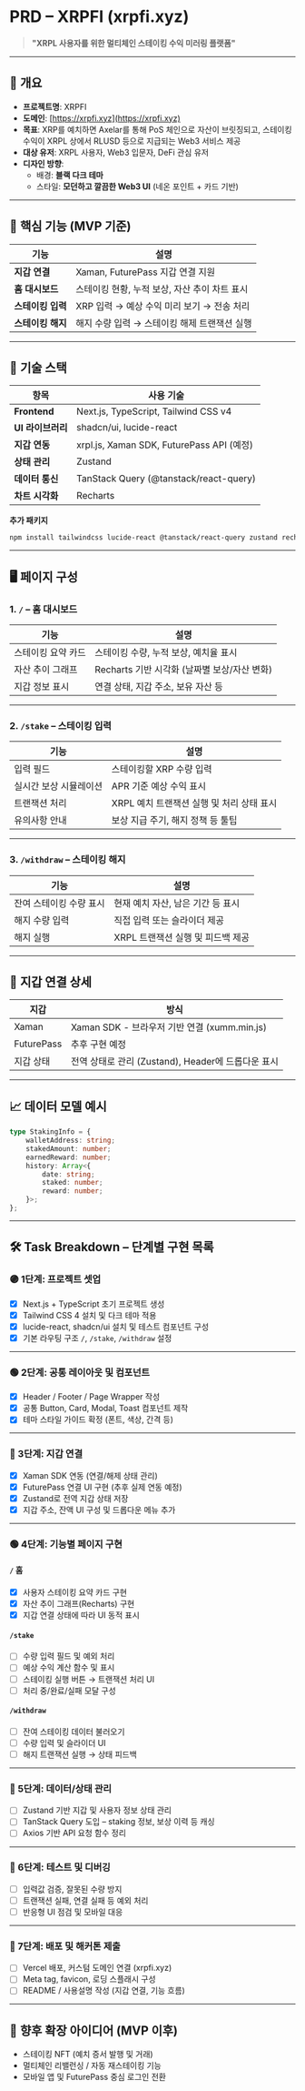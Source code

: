 # PRD – XRPFI (xrpfi.xyz)

> **"XRPL 사용자를 위한 멀티체인 스테이킹 수익 미러링 플랫폼"**

---

## 📌 개요

- **프로젝트명**: XRPFI
- **도메인**: [https://xrpfi.xyz](https://xrpfi.xyz)
- **목표**: XRP를 예치하면 Axelar를 통해 PoS 체인으로 자산이 브릿징되고, 스테이킹 수익이 XRPL 상에서 RLUSD 등으로 지급되는 Web3 서비스 제공
- **대상 유저**: XRPL 사용자, Web3 입문자, DeFi 관심 유저
- **디자인 방향**:
  - 배경: **블랙 다크 테마**
  - 스타일: **모던하고 깔끔한 Web3 UI** (네온 포인트 + 카드 기반)

---

## 🧩 핵심 기능 (MVP 기준)

| 기능              | 설명                                          |
| ----------------- | --------------------------------------------- |
| **지갑 연결**     | Xaman, FuturePass 지갑 연결 지원              |
| **홈 대시보드**   | 스테이킹 현황, 누적 보상, 자산 추이 차트 표시 |
| **스테이킹 입력** | XRP 입력 → 예상 수익 미리 보기 → 전송 처리    |
| **스테이킹 해지** | 해지 수량 입력 → 스테이킹 해제 트랜잭션 실행  |

---

## 🔧 기술 스택

| 항목              | 사용 기술                                 |
| ----------------- | ----------------------------------------- |
| **Frontend**      | Next.js, TypeScript, Tailwind CSS v4      |
| **UI 라이브러리** | shadcn/ui, lucide-react                   |
| **지갑 연동**     | xrpl.js, Xaman SDK, FuturePass API (예정) |
| **상태 관리**     | Zustand                                   |
| **데이터 통신**   | TanStack Query (@tanstack/react-query)    |
| **차트 시각화**   | Recharts                                  |

**추가 패키지**

```bash
npm install tailwindcss lucide-react @tanstack/react-query zustand recharts xrpl
```

---

## 🖥️ 페이지 구성

### 1. `/` – 홈 대시보드

| 기능               | 설명                                         |
| ------------------ | -------------------------------------------- |
| 스테이킹 요약 카드 | 스테이킹 수량, 누적 보상, 예치율 표시        |
| 자산 추이 그래프   | Recharts 기반 시각화 (날짜별 보상/자산 변화) |
| 지갑 정보 표시     | 연결 상태, 지갑 주소, 보유 자산 등           |

---

### 2. `/stake` – 스테이킹 입력

| 기능                   | 설명                                      |
| ---------------------- | ----------------------------------------- |
| 입력 필드              | 스테이킹할 XRP 수량 입력                  |
| 실시간 보상 시뮬레이션 | APR 기준 예상 수익 표시                   |
| 트랜잭션 처리          | XRPL 예치 트랜잭션 실행 및 처리 상태 표시 |
| 유의사항 안내          | 보상 지급 주기, 해지 정책 등 툴팁         |

---

### 3. `/withdraw` – 스테이킹 해지

| 기능                    | 설명                              |
| ----------------------- | --------------------------------- |
| 잔여 스테이킹 수량 표시 | 현재 예치 자산, 남은 기간 등 표시 |
| 해지 수량 입력          | 직접 입력 또는 슬라이더 제공      |
| 해지 실행               | XRPL 트랜잭션 실행 및 피드백 제공 |

---

## 🔌 지갑 연결 상세

| 지갑       | 방식                                               |
| ---------- | -------------------------------------------------- |
| Xaman      | Xaman SDK - 브라우저 기반 연결 (xumm.min.js)       |
| FuturePass | 추후 구현 예정                                     |
| 지갑 상태  | 전역 상태로 관리 (Zustand), Header에 드롭다운 표시 |

---

## 📈 데이터 모델 예시

```ts
type StakingInfo = {
	walletAddress: string;
	stakedAmount: number;
	earnedReward: number;
	history: Array<{
		date: string;
		staked: number;
		reward: number;
	}>;
};
```

---

## 🛠️ Task Breakdown – 단계별 구현 목록

### 🟣 1단계: 프로젝트 셋업

- [x] Next.js + TypeScript 초기 프로젝트 생성
- [x] Tailwind CSS 4 설치 및 다크 테마 적용
- [x] lucide-react, shadcn/ui 설치 및 테스트 컴포넌트 구성
- [x] 기본 라우팅 구조 `/`, `/stake`, `/withdraw` 설정

---

### 🟢 2단계: 공통 레이아웃 및 컴포넌트

- [x] Header / Footer / Page Wrapper 작성
- [x] 공통 Button, Card, Modal, Toast 컴포넌트 제작
- [x] 테마 스타일 가이드 확정 (폰트, 색상, 간격 등)

---

### 🔵 3단계: 지갑 연결

- [x] Xaman SDK 연동 (연결/해제 상태 관리)
- [x] FuturePass 연결 UI 구현 (추후 실제 연동 예정)
- [x] Zustand로 전역 지갑 상태 저장
- [x] 지갑 주소, 잔액 UI 구성 및 드롭다운 메뉴 추가

---

### 🟢 4단계: 기능별 페이지 구현

#### `/` 홈

- [x] 사용자 스테이킹 요약 카드 구현
- [x] 자산 추이 그래프(Recharts) 구현
- [x] 지갑 연결 상태에 따라 UI 동적 표시

#### `/stake`

- [ ] 수량 입력 필드 및 예외 처리
- [ ] 예상 수익 계산 함수 및 표시
- [ ] 스테이킹 실행 버튼 → 트랜잭션 처리 UI
- [ ] 처리 중/완료/실패 모달 구성

#### `/withdraw`

- [ ] 잔여 스테이킹 데이터 불러오기
- [ ] 수량 입력 및 슬라이더 UI
- [ ] 해지 트랜잭션 실행 → 상태 피드백

---

### 🧠 5단계: 데이터/상태 관리

- [ ] Zustand 기반 지갑 및 사용자 정보 상태 관리
- [ ] TanStack Query 도입 – staking 정보, 보상 이력 등 캐싱
- [ ] Axios 기반 API 요청 함수 정리

---

### 🧪 6단계: 테스트 및 디버깅

- [ ] 입력값 검증, 잘못된 수량 방지
- [ ] 트랜잭션 실패, 연결 실패 등 예외 처리
- [ ] 반응형 UI 점검 및 모바일 대응

---

### 🚀 7단계: 배포 및 해커톤 제출

- [ ] Vercel 배포, 커스텀 도메인 연결 (xrpfi.xyz)
- [ ] Meta tag, favicon, 로딩 스플래시 구성
- [ ] README / 사용설명 작성 (지갑 연결, 기능 흐름)

---

## 📌 향후 확장 아이디어 (MVP 이후)

- 스테이킹 NFT (예치 증서 발행 및 거래)
- 멀티체인 리밸런싱 / 자동 재스테이킹 기능
- 모바일 앱 및 FuturePass 중심 로그인 전환
